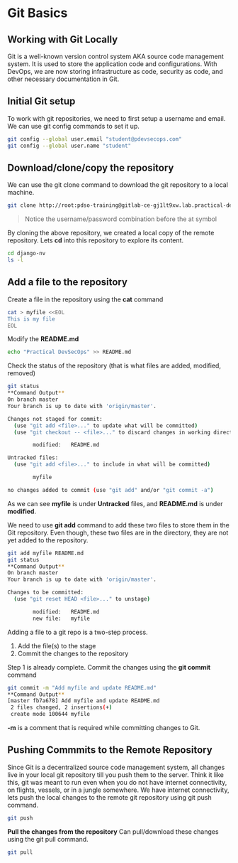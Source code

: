 # Git Basics
## Working with Git Locally
Git is a well-known version control system AKA source code management system. It is used to store the application code and configurations. With DevOps, we are now storing infrastructure as code, security as code, and other necessary documentation in Git.
## Initial Git setup
To work with git repositories, we need to first setup a username and email.
We can use git config commands to set it up.
```sh
git config --global user.email "student@pdevsecops.com"
git config --global user.name "student"
```
## Download/clone/copy the repository 
We can use the git clone command to download the git repository to a local machine.
```sh
git clone http://root:pdso-training@gitlab-ce-gj1lt9xw.lab.practical-devsecops.training/root/django-nv.git
```
>Notice the username/password combination before the at symbol

By cloning the above repository, we created a local copy of the remote repository.
Lets **cd** into this repository to explore its content.
```sh
cd django-nv
ls -l
```
## Add a file to the repository
Create a file in the repository using the **cat** command
```sh
cat > myfile <<EOL
This is my file
EOL
```
Modify the **README.md**
```sh
echo "Practical DevSecOps" >> README.md
```
Check the status of the repository (that is what files are added, modified, removed)
```sh
git status
**Command Output**
On branch master
Your branch is up to date with 'origin/master'.

Changes not staged for commit:
  (use "git add <file>..." to update what will be committed)
  (use "git checkout -- <file>..." to discard changes in working directory)

        modified:   README.md

Untracked files:
  (use "git add <file>..." to include in what will be committed)

        myfile

no changes added to commit (use "git add" and/or "git commit -a")
```
As we can see **myfile** is under **Untracked** files, and **README.md** is under **modified**.

We need to use **git add** command to add these two files to store them in the Git repository. Even though, these two files are in the directory, they are not yet added to the repository.
```sh
git add myfile README.md
git status
**Command Output**
On branch master
Your branch is up to date with 'origin/master'.

Changes to be committed:
  (use "git reset HEAD <file>..." to unstage)

        modified:   README.md
        new file:   myfile
```
Adding a file to a git repo is a two-step process.
1. Add the file(s) to the stage
2. Commit the changes to the repository

Step 1 is already complete. Commit the changes using the **git commit** command
```sh
git commit -m "Add myfile and update README.md"
**Command Output**
[master fb7a678] Add myfile and update README.md
 2 files changed, 2 insertions(+)
 create mode 100644 myfile
```
**-m** is a comment that is required while committing changes to Git.
## Pushing Commmits to the Remote Repository
Since Git is a decentralized source code management system, all changes live in your local git repository till you push them to the server. Think it like this, git was meant to run even when you do not have internet connectivity, on flights, vessels, or in a jungle somewhere.
We have internet connectivity, lets push the local changes to the remote git repository using git push command.
```sh 
git push 
```
**Pull the changes from the repository**
Can pull/download these changes using the git pull command.
```sh
git pull
```
